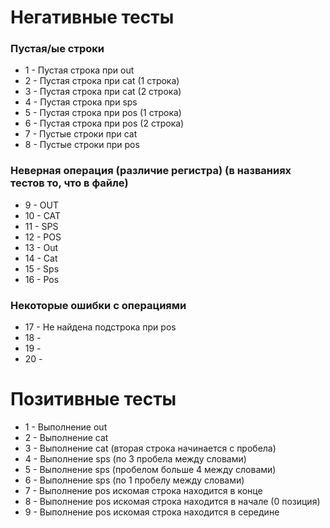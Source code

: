# Негативные тесты

### Пустая/ые строки
- 1 - Пустая строка при out
- 2 - Пустая строка при cat (1 строка)
- 3 - Пустая строка при cat (2 строка)
- 4 - Пустая строка при sps 
- 5 - Пустая строка при pos (1 строка)
- 6 - Пустая строка при pos (2 строка)
- 7 - Пустые строки при cat 
- 8 - Пустые строки при pos

### Неверная операция (различие регистра) (в названиях тестов то, что в файле)
- 9 - OUT
- 10 - CAT
- 11 - SPS
- 12 - POS
- 13 - Out
- 14 - Cat
- 15 - Sps
- 16 - Pos

### Некоторые ошибки с операциями
- 17 - Не найдена подстрока при pos
- 18 - 
- 19 -
- 20 -

# Позитивные тесты

- 1 - Выполнение out 
- 2 - Выполнение cat
- 3 - Выполнение cat (вторая строка начинается с пробела)
- 4 - Выполнение sps (по 3 пробела между словами)
- 5 - Выполнение sps (пробелом больше 4 между словами)
- 6 - Выполнение sps (по 1 пробелу между словами)
- 7 - Выполнение pos искомая строка находится в конце
- 8 - Выполнение pos искомая строка находится в начале (0 позиция)
- 9 - Выполнение pos искомая строка находится в середине
